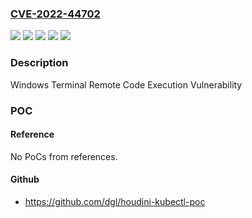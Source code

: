 ### [CVE-2022-44702](https://cve.mitre.org/cgi-bin/cvename.cgi?name=CVE-2022-44702)
![](https://img.shields.io/static/v1?label=Product&message=Windows%20Terminal%20for%20Windows%2010&color=blue)
![](https://img.shields.io/static/v1?label=Product&message=Windows%20Terminal%20for%20Windows%2011&color=blue)
![](https://img.shields.io/static/v1?label=Version&message=1.0.0%3C%201.15.2874.0%20&color=brighgreen)
![](https://img.shields.io/static/v1?label=Version&message=1.0.0%3C%201.15.2875%20&color=brighgreen)
![](https://img.shields.io/static/v1?label=Vulnerability&message=Remote%20Code%20Execution&color=brighgreen)

### Description

Windows Terminal Remote Code Execution Vulnerability

### POC

#### Reference
No PoCs from references.

#### Github
- https://github.com/dgl/houdini-kubectl-poc

